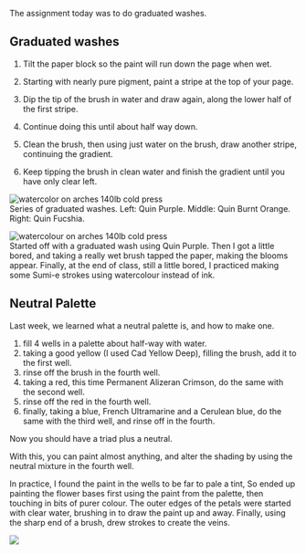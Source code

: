 <div id="wikitext">

<span id="excerpt"></span> The assignment today was to do graduated
washes. <span id="excerptend"></span>

<div class="vspace">

</div>

Graduated washes
----------------

1.  Tilt the paper block so the paint will run down the page when wet.
    <div class="vspace">

    </div>

2.  Starting with nearly pure pigment, paint a stripe at the top of your
    page.
    <div class="vspace">

    </div>

3.  Dip the tip of the brush in water and draw again, along the lower
    half of the first stripe.
    <div class="vspace">

    </div>

4.  Continue doing this until about half way down.
    <div class="vspace">

    </div>

5.  Clean the brush, then using just water on the brush, draw another
    stripe, continuing the gradient.
    <div class="vspace">

    </div>

6.  Keep tipping the brush in clean water and finish the gradient until
    you have only clear left.

<div class="vspace">

</div>

<div>

![watercolor on arches 140lb cold
press](http://wiki.tamouse.org?n=uploads.Art.Exercise20121107.2012-11-07_graduatedwashes_QP_QBO_QF.jpg "watercolor on arches 140lb cold press")\
Series of graduated washes. Left: Quin Purple. Middle: Quin Burnt
Orange. Right: Quin Fucshia.

</div>

<div class="vspace">

</div>

<div>

![watercolour on arches 140lb cold
press](http://wiki.tamouse.org?n=uploads.Art.Exercise20121107.2012-11-07_QP_gradwashbloomssumiestrokes.jpg "watercolour on arches 140lb cold press")\
Started off with a graduated wash using Quin Purple. Then I got a little
bored, and taking a really wet brush tapped the paper, making the blooms
appear. Finally, at the end of class, still a little bored, I practiced
making some Sumi-e strokes using watercolour instead of ink.

</div>

<div class="vspace">

</div>

Neutral Palette
---------------

Last week, we learned what a neutral palette is, and how to make one.

<div class="vspace">

</div>

1.  fill 4 wells in a palette about half-way with water.
2.  taking a good yellow (I used Cad Yellow Deep), filling the brush,
    add it to the first well.
3.  rinse off the brush in the fourth well.
4.  taking a red, this time Permanent Alizeran Crimson, do the same with
    the second well.
5.  rinse off the red in the fourth well.
6.  finally, taking a blue, French Ultramarine and a Cerulean blue, do
    the same with the third well, and rinse off in the fourth.

Now you should have a triad plus a neutral.

With this, you can paint almost anything, and alter the shading by using
the neutral mixture in the fourth well.

In practice, I found the paint in the wells to be far to pale a tint, So
ended up painting the flower bases first using the paint from the
palette, then touching in bits of purer colour. The outer edges of the
petals were started with clear water, brushing in to draw the paint up
and away. Finally, using the sharp end of a brush, drew strokes to
create the veins.

<div class="vspace">

</div>

<div>

![](http://wiki.tamouse.org?n=uploads.Art.Exercise20121107.2012-11-07_neutralpalette.jpg)

</div>

<div class="vspace">

</div>

<div style="display: none;">

Summary:Class exercises for November 7, 2012 Parent:(Art.)Exercises
<span
class="wikiword">[IncludeMe](http://wiki.tamouse.org?n=Art.IncludeMe?action=edit)[?](http://wiki.tamouse.org?n=Art.IncludeMe?action=edit)</span>:[Exercises](http://wiki.tamouse.org?n=Art.Exercises?action=print)
Categories:[Articles](http://wiki.tamouse.org?n=Category.Articles) Tags:
watercolour, class, exercises

</div>

</div>
